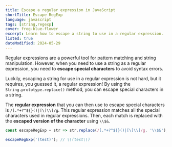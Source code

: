 ```yaml
---
title: Escape a regular expression in JavaScript
shortTitle: Escape RegExp
language: javascript
tags: [string,regexp]
cover: frog-blue-flower
excerpt: Learn how to escape a string to use in a regular expression.
listed: true
dateModified: 2024-05-29
---
```


Regular expressions are a powerful tool for pattern matching and string manipulation. However, when you need to use a string as a regular expression, you need to **escape special characters** to avoid syntax errors.

Luckily, escaping a string for use in a regular expression is not hard, but it requires, you guessed it, a regular expression! By using the `String.prototype.replace()` method, you can escape special characters in a string.

The **regular expression** that you can then use to escape special characters is `/[.*+?^${}()|[\]\\]/g`. This regular expression matches all the special characters used in regular expressions. Then, each match is replaced with the **escaped version of the character** using `\\$&`.

```js
const escapeRegExp = str => str.replace(/[.*+?^${}()|[\]\\]/g, '\\$&');

escapeRegExp('(test)'); // \\(test\\)
```
